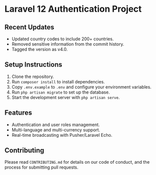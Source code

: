 # Laravel 12 Authentication Project

## Recent Updates

- Updated country codes to include 200+ countries.
- Removed sensitive information from the commit history.
- Tagged the version as v4.0.

## Setup Instructions

1. Clone the repository.
2. Run `composer install` to install dependencies.
3. Copy `.env.example` to `.env` and configure your environment variables.
4. Run `php artisan migrate` to set up the database.
5. Start the development server with `php artisan serve`.

## Features

- Authentication and user roles management.
- Multi-language and multi-currency support.
- Real-time broadcasting with Pusher/Laravel Echo.

## Contributing

Please read `CONTRIBUTING.md` for details on our code of conduct, and the process for submitting pull requests. 

